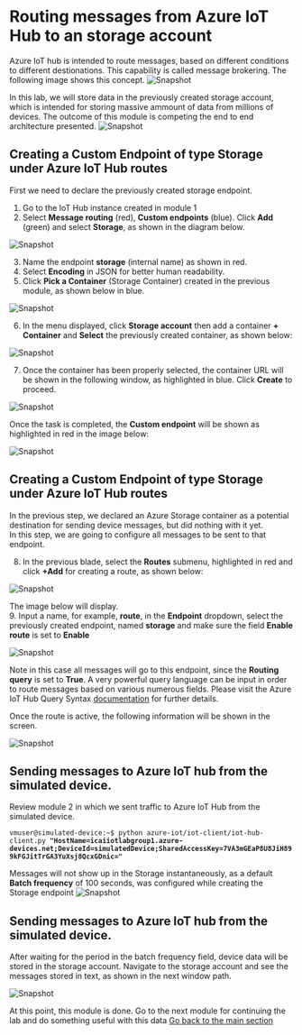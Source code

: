 # Routing messages from Azure IoT Hub to an storage account
Azure IoT hub is intended to route messages, based on different conditions to different destionations. This capability is called message brokering. The following image shows this concept.
![Snapshot](../images/message-enrichments-flow.png "Azure VM")

In this lab, we will store data in the previously created storage account, which is intended for storing massive ammount of data from millions of devices.
The outcome of this module is competing the end to end architecture presented.
![Snapshot](../images/Lab.png "Storage")

## Creating a Custom Endpoint of type Storage under Azure IoT Hub routes

First we need to declare the previously created storage endpoint. 
1. Go to the IoT Hub instance created in module 1
2. Select **Message routing** (red), **Custom endpoints** (blue). Click **Add** (green) and select **Storage**, as shown in the diagram below.

![Snapshot](../images/routing-1.png "Storage")

3. Name the endpoint **storage** (internal name) as shown in red. 
4. Select **Encoding** in JSON for better human readability. 
5. Click **Pick a Container** (Storage Container) created in the previous module, as shown below in blue.

![Snapshot](../images/routing-2.PNG "Storage")

6. In the menu displayed, click **Storage account** then add a container **+ Container** and **Select** the previously created container, as shown below:

![Snapshot](../images/routing-3.PNG "Storage")

7. Once the container has been properly selected,  the container URL will be shown in the following window, as highlighted in blue. Click **Create** to proceed.

![Snapshot](../images/routing-4.png "Storage")

Once the task is completed, the **Custom endpoint** will be shown as highlighted in red in the image below:

![Snapshot](../images/routing-5.PNG "Storage")

## Creating a Custom Endpoint of type Storage under Azure IoT Hub routes

In the previous step, we declared an Azure Storage container as a potential destination for sending device messages, but did nothing with it yet. <br/> 
In this step, we are going to configure all messages to be sent to that endpoint.<br/> 

8. In the previous blade, select the **Routes** submenu, highlighted in red and click **+Add** for creating a route, as shown below:

![Snapshot](../images/routing-6.png "Storage")

The image below will display. <br/> 
9. Input a name, for example, **route**, in the **Endpoint** dropdown, select the previously created endpoint, named **storage** and make sure the field **Enable route** is set to **Enable**

![Snapshot](../images/routing-7.png "Storage")

Note in this case all messages will go to this endpoint, since the **Routing query** is set to **True**. A very powerful query language can be input in order to route messages based on various numerous fields. Please visit the Azure IoT Hub Query Syntax [documentation](https://docs.microsoft.com/en-us/azure/iot-hub/iot-hub-devguide-routing-query-syntax) for further details.

Once the route is active, the following information will be shown in the screen.

![Snapshot](../images/routing-8.png "Storage")

## Sending messages to Azure IoT hub from the simulated device.

Review module 2 in which we sent traffic to Azure IoT Hub from the simulated device.

`vmuser@simulated-device:~$ python azure-iot/iot-client/iot-hub-client.py `**`"HostName=icaiiotlabgroup1.azure-devices.net;DeviceId=simulatedDevice;SharedAccessKey=7VA3mGEaP8U8JiH899kFGJitTrGA3YuXsj8QcxGDnic="`**

Messages will not show up in the Storage instantaneously, as a default **Batch frequency** of 100 seconds, was configured while creating the Storage endpoint
![Snapshot](../images/simulated-10.png "Azure VM")


## Sending messages to Azure IoT hub from the simulated device.

After waiting for the period in the batch frequency field, device data will be stored in the storage account. Navigate to the storage account and see the messages stored in text, as shown in the next window path.

![Snapshot](../images/routing-9.png "Storage")


At this point, this module is done. Go to the next module for continuing the lab and do something useful with this data
[Go back to the main section](../README.md )
